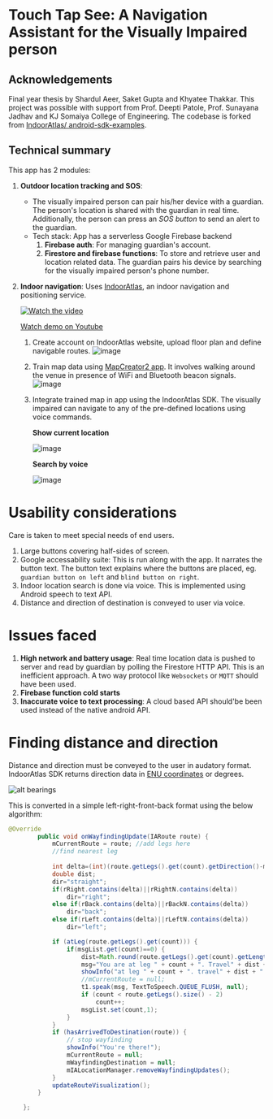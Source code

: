 # Touch Tap See: A Navigation Assistant for the Visually Impaired person
## Acknowledgements
Final year thesis by Shardul Aeer, Saket Gupta and Khyatee Thakkar. This project was possible with support from Prof. Deepti Patole, Prof. Sunayana Jadhav and KJ Somaiya College of Engineering. The codebase is forked from [IndoorAtlas/
android-sdk-examples](https://github.com/IndoorAtlas/android-sdk-examples).

## Technical summary
This app has 2 modules:
1. **Outdoor location tracking and SOS**:
    - The visually impaired person can pair his/her device with a guardian. The person's location is shared with the guardian in real time. Additionally, the person can press an *SOS button* to send an alert to the guardian.
    - Tech stack: App has a serverless Google Firebase backend
        1. **Firebase auth**: For managing guardian's account.
        2. **Firestore and firebase functions**: To store and retrieve user and location related data. The guardian pairs his device by searching for the visually impaired person's phone number.
    
2. **Indoor navigation**: Uses [IndoorAtlas](https://www.indooratlas.com/), an indoor navigation and positioning service.

    [![Watch the video](https://user-images.githubusercontent.com/49580849/84658941-480a0d80-af34-11ea-8b5c-448819ffc625.png)](https://youtu.be/jzoTyC7cZbE)
    
    [Watch demo on Youtube](https://youtu.be/jzoTyC7cZbE)

    1. Create account on IndoorAtlas website, upload floor plan and define navigable routes.
        ![image](https://user-images.githubusercontent.com/49580849/84659460-1180c280-af35-11ea-8dae-7a2fcd84f136.png)
        
    2. Train map data using [MapCreator2 app](https://play.google.com/store/apps/details?id=com.indooratlas.android.apps.jaywalker&hl=en_IN). It involves walking around the venue in presence of WiFi and Bluetooth beacon signals.
        ![image](https://user-images.githubusercontent.com/49580849/84659652-5d336c00-af35-11ea-867e-ccd651113b73.png)
        
    3. Integrate trained map in app using the IndoorAtlas SDK. The visually impaired can navigate to any of the pre-defined locations using voice commands.
    
        **Show current location**
        
        ![image](https://user-images.githubusercontent.com/49580849/84660807-05960000-af37-11ea-94c2-c13ab9d6bab2.png)
        
        
        **Search by voice**
        
        ![image](https://user-images.githubusercontent.com/49580849/84660818-0c247780-af37-11ea-8ed6-1a5688d7c603.png)
        
        
# Usability considerations
Care is taken to meet special needs of end users.
1. Large buttons covering half-sides of screen.
2. Google accessability suite: This is run along with the app. It narrates the button text. The button text explains where the buttons are placed, eg. ```guardian button on left``` and ```blind button on right```.
3. Indoor location search is done via voice. This is implemented using Android speech to text API.
4. Distance and direction of destination is conveyed to user via voice.

# Issues faced
1. **High network and battery usage**: Real time location data is pushed to server and read by guardian by polling the Firestore HTTP API. This is an inefficient approach. A two way protocol like ```Websockets``` or ```MQTT``` should have been used.
2. **Firebase function cold starts**
3. **Inaccurate voice to text processing**: A cloud based API should'be been used instead of the native android API.

# Finding distance and direction
Distance and direction must be conveyed to the user in audatory format. IndoorAtlas SDK returns direction data in [ENU coordinates](https://en.wikipedia.org/wiki/Local_tangent_plane_coordinates#Local_east,_north,_up_(ENU)_coordinates) or degrees.

![alt bearings](http://academic.brooklyn.cuny.edu/geology/leveson/core/graphics/mapgraphics/circ-360newsx.gif)

This is converted in a simple left-right-front-back format using the below algorithm:

```java
@Override
        public void onWayfindingUpdate(IARoute route) {
            mCurrentRoute = route; //add legs here
            //find nearest leg
      
            int delta=(int)(route.getLegs().get(count).getDirection()-mHeadingMarker.getRotation());
            double dist;
            dir="straight";
            if(rRight.contains(delta)||rRightN.contains(delta))
                dir="right";
            else if(rBack.contains(delta)||rBackN.contains(delta))
                dir="back";
            else if(rLeft.contains(delta)||rLeftN.contains(delta))
                dir="left";

            if (atLeg(route.getLegs().get(count))) {
                if(msgList.get(count)==0) {
                    dist=Math.round(route.getLegs().get(count).getLength()*100.0)/100.0; //round off dist
                    msg="You are at leg " + count + ". Travel" + dist + " metre " + dir;
                    showInfo("at leg " + count + ". travel" + dist + " " + dir+" delta="+delta);
                    //mCurrentRoute = null;
                    t1.speak(msg, TextToSpeech.QUEUE_FLUSH, null);
                    if (count < route.getLegs().size() - 2)
                        count++;
                    msgList.set(count,1);
                }
            }
            if (hasArrivedToDestination(route)) {
                // stop wayfinding
                showInfo("You're there!");
                mCurrentRoute = null;
                mWayfindingDestination = null;
                mIALocationManager.removeWayfindingUpdates();
            }
            updateRouteVisualization();
        }

    };
```
